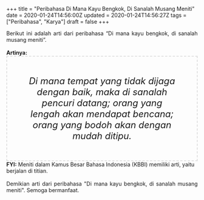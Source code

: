 +++
title = "Peribahasa Di Mana Kayu Bengkok, Di Sanalah Musang Meniti"
date = 2020-01-24T14:56:00Z
updated = 2020-01-24T14:56:27Z
tags = ["Peribahasa", "Karya"]
draft = false
+++

<div dir="ltr" style="text-align: left;" trbidi="on"><div style="text-align: justify;">Berikut ini adalah arti dari peribahasa “Di mana kayu bengkok, di sanalah musang meniti”.</div><br /><div style="text-align: justify;"><b>Artinya:</b></div><div style="border: 2px dashed #ddd; font-size: 24px; height: auto; margin: 0 auto; padding: 50px; text-align: center; width: auto;"><i>Di mana tempat yang tidak dijaga dengan baik, maka di sanalah pencuri datang; orang yang lengah akan mendapat bencana; orang yang bodoh akan dengan mudah ditipu.</i></div><b>FYI:</b> Meniti dalam Kamus Besar Bahasa Indonesia (KBBI) memiliki arti, yaitu berjalan di titian.<br /><br /><div style="text-align: justify;">Demikian arti dari peribahasa "Di mana kayu bengkok, di sanalah musang meniti". Semoga bermanfaat.</div></div>
